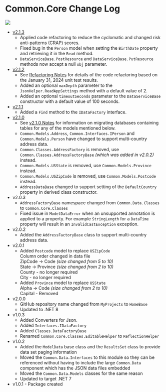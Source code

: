 # Common.Core Change Log
[<img src="https://kevindheath.github.io/codecoverage/core/badge_combined.svg">](https://kevindheath.github.io/codecoverage/core/html/)

- [v2.1.3](https://github.com/KevinDHeath/NuGetPackages/releases/tag/v2024.3.1)
  - Applied code refactoring to reduce the cyclomatic and changed risk anti-patterns (CRAP) scores.
  - Fixed bug in the `Person` model when setting the `BirthDate` property and retrieving it in the `Read` method.
  - `DataServiceBase.PostResource` and `DataServiceBase.PutResource` methods now accept a null `obj` parameter.
- [v2.1.2](https://github.com/KevinDHeath/NuGetPackages/releases/tag/v2024.2.1)
  - See [Refactoring Notes](v2.1.2-Notes.md) for details of the code refactoring based on the January 31, 2024 unit test results.
  - Added an optional `maxDepth` parameter to the `JsonHelper.ReadAppSettings` method with a default value of 2.
  - Added an optional `timeoutSeconds` parameter to the `DataServiceBase` constructor with a default value of 100 seconds.
- [v2.1.1](https://github.com/KevinDHeath/NuGetPackages/releases/tag/v2.0.3)
  - Added a `Find` method to the `IDataFactory` interface.
- [v2.1.0](https://github.com/KevinDHeath/NuGetPackages/releases/tag/v2.0.2)
  - See [v2.1.0 Notes](v2.1.0-Notes.md) for information on migrating databases containing tables for any of the models mentioned below.
  - `Common.Models.Address`, `Common.Interfaces.IPerson` and `Common.Models.Person` have changed to support multi-country address data.
  - `Common.Classes.AddressFactory` is removed, use `Common.Classes.AddressFactoryBase` _(which was added in v2.0.2)_ instead.
  - `Common.Models.USState` is removed, use `Common.Models.Province` instead.
  - `Common.Models.USZipCode` is removed, use `Common.Models.Postcode` instead.
  - `AddressDataBase` changed to support setting of the `DefaultCountry` property in derived class constructor.
- v2.0.3
  - `AddressFactoryBase` namespace changed from `Common.Data.Classes` to `Common.Core.Classes`
  - Fixed issue in `ModelDataError` when an unsupported annotation is applied to a property. For example `StringLength` for a `DataTime` property will result in an `InvalidCastException` exception.
- v2.0.2
  - Added the `AddressFactoryBase` class to support multi-country address data.
- v2.0.1
  - Added `Postcode` model to replace `USZipCode`\
  Column order changed in data file\
  ZipCode -> Code _(size changed from 5 to 10)_\
  State -> Province _(size changed from 2 to 10)_\
  County - no longer required\
  City - no longer required
  - Added `Province` model to replace `USState`\
  Alpha -> Code _(size changed from 2 to 10)_\
  Capital - Removed
- v2.0.0
  - GitHub repository name changed from `MyProjects` to `HomeBase`
  - Updated to .NET 8
- v1.0.3
  - Added Converters for Json.
  - Added `Interfaces.IDataFactory`
  - Added `Classes.DataFactoryBase`
  - Renamed `Common.Core.Classes.EditableHelper` to `ReflectionHelper`
- v1.0.2
  - Added the `ModelData` base class and the `ResultsSet` class to provide data set paging information
  - Moved the `Common.Data.Interfaces` to this module so they can be referenced without having to include the large `Common.Data` component which has the JSON data files embedded
  - Moved the `Common.Data.Models` classes for the same reason
  - Updated to target .NET 7
- v1.0.1 - Package created
